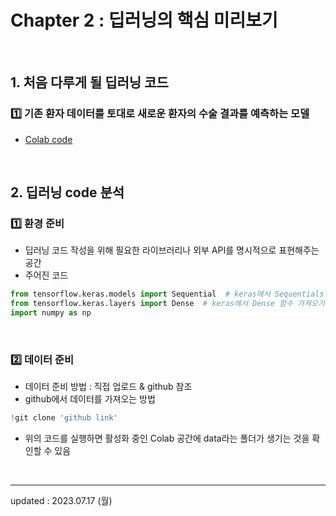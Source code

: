 # Chapter 2 : 딥러닝의 핵심 미리보기

<br>

## 1. 처음 다루게 될 딥러닝 코드
### 1️⃣ 기존 환자 데이터를 토대로 새로운 환자의 수술 결과를 예측하는 모델
- <a href="https://colab.research.google.com/drive/1jkKmyC4OW4qdLMDlCLrpRSsildhcxm52?usp=sharing">Colab code</a>

<br>

## 2. 딥러닝 code 분석
### 1️⃣ 환경 준비
- 딥러닝 코드 작성을 위해 필요한 라이브러리나 외부 API를 명시적으로 표현해주는 공간
- 주어진 코드

```python
from tensorflow.keras.models import Sequential  # keras에서 Sequentials 함수 가져오기
from tensorflow.keras.layers import Dense  # keras에서 Dense 함수 가져오기
import numpy as np
```

<br>

### 2️⃣ 데이터 준비
- 데이터 준비 방법 : 직접 업로드 & github 참조
- github에서 데이터를 가져오는 방법

```python
!git clone 'github link'
```

- 위의 코드를 실행하면 활성화 중인 Colab 공간에 data라는 폴더가 생기는 것을 확인할 수 있음

<br>

---

updated : 2023.07.17 (월)